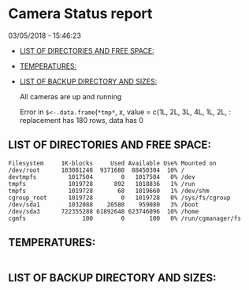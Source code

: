 Camera Status report
================
03/05/2018 - 15:46:23

-   [LIST OF DIRECTORIES AND FREE SPACE:](#list-of-directories-and-free-space)
-   [TEMPERATURES:](#temperatures)
-   [LIST OF BACKUP DIRECTORY AND SIZES:](#list-of-backup-directory-and-sizes)

    All cameras are up and running

    Error in `$<-.data.frame`(`*tmp*`, x, value = c(1L, 2L, 3L, 4L, 1L, 2L, : replacement has 180 rows, data has 0

LIST OF DIRECTORIES AND FREE SPACE:
-----------------------------------

``` text
Filesystem     1K-blocks     Used Available Use% Mounted on
/dev/root      103081248  9371680  88450304  10% /
devtmpfs         1017504        0   1017504   0% /dev
tmpfs            1019728      892   1018836   1% /run
tmpfs            1019728       68   1019660   1% /dev/shm
cgroup_root      1019728        0   1019728   0% /sys/fs/cgroup
/dev/sda1        1032088    20580    959080   3% /boot
/dev/sda3      722355288 61892648 623746096  10% /home
cgmfs                100        0       100   0% /run/cgmanager/fs
```

TEMPERATURES:
-------------

``` text
```

LIST OF BACKUP DIRECTORY AND SIZES:
-----------------------------------

``` text
```
